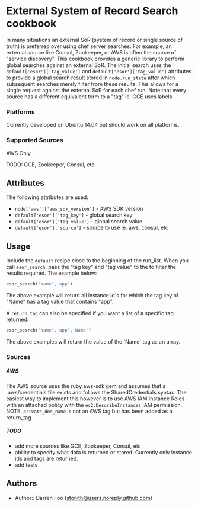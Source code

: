External System of Record Search cookbook
=========================================

In many situations an external SoR (system of record or single source of truth) is preferred over using chef server searches. For example, an external source like Consul, Zookeeper, or AWS is often the source of "service discovery". This cookbook provides a generic library to perform global searches against an external SoR. The initial search uses the `default['esor']['tag_value']` and `default['esor']['tag_value']` attributes to provide a global search result stored in `node.run_state` after which subsequent searches merely filter from these results. This allows for a single request against the external SoR for each chef run. Note that every source has a different equivalent term to a "tag" ie. GCE uses labels.

### Platforms
Currently developed on Ubuntu 14.04 but should work on all platforms.

### Supported Sources

AWS Only

TODO: GCE, Zookeeper, Consul, etc

Attributes
----------

The following attributes are used:

* `node['aws']['aws_sdk_version']` - AWS SDK version
* `default['esor']['tag_key']` - global search key
* `default['esor']['tag_value']` - global search value
* `default['esor']['source']` - source to use ie. aws, consul, etc

Usage
-----

Include the `default` recipe close to the beginning of the run_list. When you call `esor_search`, pass the "tag key" and "tag value" to the to filter the results required. The example below:

```ruby
esor_search('Name','app')
```

The above example will return all instance id's for which the tag key of "Name" has a tag value that contains "app".

A `return_tag` can also be specified if you want a list of a specific tag returned:

```ruby
esor_search('Name','app','Name')
```

The above examples will return the value of the 'Name' tag as an array.

### Sources

##### AWS
The AWS source uses the ruby aws-sdk gem and assumes that a .aws/credentials file exists and follows the SharedCredentials syntax. The easiest way to implement this however is to use AWS IAM Instance Roles with an attached policy with the `ec2:DescribeInstances` IAM permission.
NOTE: `private_dns_name` is not an AWS tag but has been added as a return_tag

##### TODO
* add more sources like GCE, Zookeeper, Consul, etc
* ability to specify what data is returned or stored. Currently only instance ids and tags are returned.
* add tests

Authors
-----------------
- Author:: Darren Foo (<stonith@users.noreply.github.com>)
